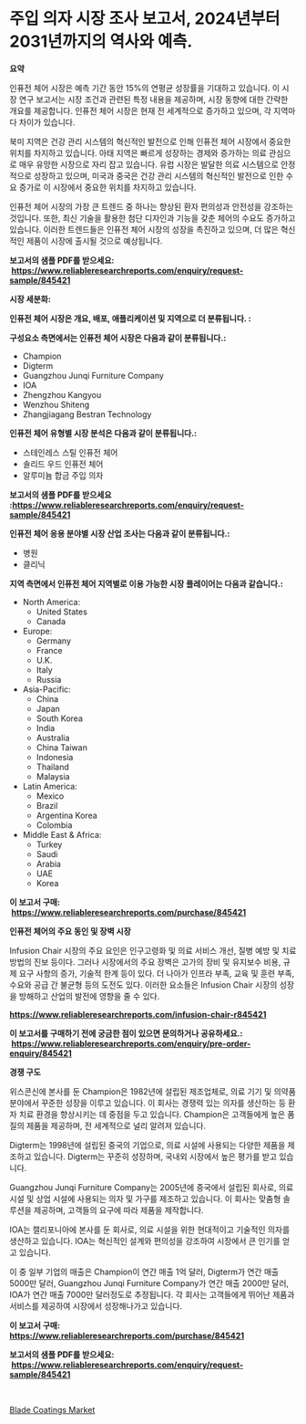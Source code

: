 <p><h1>주입 의자 시장 조사 보고서, 2024년부터 2031년까지의 역사와 예측.</h1></p><p><strong>요약</strong></p>
<p><p>인퓨전 체어 시장은 예측 기간 동안 15%의 연평균 성장률을 기대하고 있습니다. 이 시장 연구 보고서는 시장 조건과 관련된 특정 내용을 제공하며, 시장 동향에 대한 간략한 개요를 제공합니다. 인퓨전 체어 시장은 현재 전 세계적으로 증가하고 있으며, 각 지역마다 차이가 있습니다.</p><p>북미 지역은 건강 관리 시스템의 혁신적인 발전으로 인해 인퓨전 체어 시장에서 중요한 위치를 차지하고 있습니다. 아태 지역은 빠르게 성장하는 경제와 증가하는 의료 관심으로 매우 유망한 시장으로 자리 잡고 있습니다. 유럽 시장은 발달한 의료 시스템으로 안정적으로 성장하고 있으며, 미국과 중국은 건강 관리 시스템의 혁신적인 발전으로 인한 수요 증가로 이 시장에서 중요한 위치를 차지하고 있습니다.</p><p>인퓨전 체어 시장의 가장 큰 트렌드 중 하나는 향상된 환자 편의성과 안전성을 강조하는 것입니다. 또한, 최신 기술을 활용한 첨단 디자인과 기능을 갖춘 체어의 수요도 증가하고 있습니다. 이러한 트렌드들은 인퓨전 체어 시장의 성장을 촉진하고 있으며, 더 많은 혁신적인 제품이 시장에 출시될 것으로 예상됩니다.</p></p>
<p><strong>보고서의 샘플 PDF를 받으세요: &nbsp;<a href="https://www.reliableresearchreports.com/enquiry/request-sample/845421">https://www.reliableresearchreports.com/enquiry/request-sample/845421</a></strong></p>
<p><strong>시장 세분화:</strong></p>
<p><strong> 인퓨전 체어 시장은 개요, 배포, 애플리케이션 및 지역으로 더 분류됩니다. :</strong></p>
<p><strong>구성요소 측면에서는 인퓨전 체어 시장은 다음과 같이 분류됩니다.:</strong></p>
<p><ul><li>Champion</li><li>Digterm</li><li>Guangzhou Junqi Furniture Company</li><li>IOA</li><li>Zhengzhou Kangyou</li><li>Wenzhou Shiteng</li><li>Zhangjiagang Bestran Technology</li></ul></p>
<p><strong> 인퓨전 체어 유형별 시장 분석은 다음과 같이 분류됩니다.:</strong></p>
<p><ul><li>스테인레스 스틸 인퓨전 체어</li><li>솔리드 우드 인퓨전 체어</li><li>알루미늄 합금 주입 의자</li></ul></p>
<p><strong>보고서의 샘플 PDF를 받으세요 :<a href="https://www.reliableresearchreports.com/enquiry/request-sample/845421">https://www.reliableresearchreports.com/enquiry/request-sample/845421</a></strong></p>
<p><strong> 인퓨전 체어 응용 분야별 시장 산업 조사는 다음과 같이 분류됩니다.:</strong></p>
<p><ul><li>병원</li><li>클리닉</li></ul></p>
<p><strong>지역 측면에서 인퓨전 체어 지역별로 이용 가능한 시장 플레이어는 다음과 같습니다.:</strong></p>
<p><ul>
    <li>
        North America:
        <ul>
            <li>United States</li>
            <li>Canada</li>
        </ul>
    </li>
    <li>
        Europe:
        <ul>
            <li>Germany</li>
            <li>France</li>
            <li>U.K.</li>
            <li>Italy</li>
            <li>Russia</li>
        </ul>
    </li>
    <li>
        Asia-Pacific:
        <ul>
            <li>China</li>
            <li>Japan</li>
            <li>South Korea</li>
            <li>India</li>
            <li>Australia</li>
            <li>China Taiwan</li>
            <li>Indonesia</li>
            <li>Thailand</li>
            <li>Malaysia</li>
        </ul>
    </li>
    <li>
        Latin America:
        <ul>
            <li>Mexico</li>
            <li>Brazil</li>
            <li>Argentina Korea</li>
            <li>Colombia</li>
        </ul>
    </li>
    <li>
        Middle East & Africa:
        <ul>
            <li>Turkey</li>
            <li>Saudi</li>
            <li>Arabia</li>
            <li>UAE</li>
            <li>Korea</li>
        </ul>
    </li>
    </ul></p>
<p><strong>이 보고서 구매: &nbsp;<a href="https://www.reliableresearchreports.com/purchase/845421">https://www.reliableresearchreports.com/purchase/845421</a></strong></p>
<p><strong>인퓨전 체어의 주요 동인 및 장벽 시장</strong></p>
<p><p>Infusion Chair 시장의 주요 요인은 인구고령화 및 의료 서비스 개선, 질병 예방 및 치료 방법의 진보 등이다. 그러나 시장에서의 주요 장벽은 고가의 장비 및 유지보수 비용, 규제 요구 사항의 증가, 기술적 한계 등이 있다. 더 나아가 인프라 부족, 교육 및 훈련 부족, 수요와 공급 간 불균형 등의 도전도 있다. 이러한 요소들은 Infusion Chair 시장의 성장을 방해하고 산업의 발전에 영향을 줄 수 있다.</p></p>
<p><strong><a href="https://www.reliableresearchreports.com/infusion-chair-r845421">https://www.reliableresearchreports.com/infusion-chair-r845421</a></strong></p>
<p><strong>이 보고서를 구매하기 전에 궁금한 점이 있으면 문의하거나 공유하세요.: &nbsp;<a href="https://www.reliableresearchreports.com/enquiry/pre-order-enquiry/845421">https://www.reliableresearchreports.com/enquiry/pre-order-enquiry/845421</a></strong></p>
<p><strong>경쟁 구도</strong></p>
<p><p>위스콘신에 본사를 둔 Champion은 1982년에 설립된 제조업체로, 의료 기기 및 의약품 분야에서 꾸준한 성장을 이루고 있습니다. 이 회사는 경쟁력 있는 의자를 생산하는 등 환자 치료 환경을 향상시키는 데 중점을 두고 있습니다. Champion은 고객들에게 높은 품질의 제품을 제공하며, 전 세계적으로 널리 알려져 있습니다.</p><p>Digterm는 1998년에 설립된 중국의 기업으로, 의료 시설에 사용되는 다양한 제품을 제조하고 있습니다. Digterm는 꾸준히 성장하며, 국내외 시장에서 높은 평가를 받고 있습니다.</p><p>Guangzhou Junqi Furniture Company는 2005년에 중국에서 설립된 회사로, 의료 시설 및 상업 시설에 사용되는 의자 및 가구를 제조하고 있습니다. 이 회사는 맞춤형 솔루션을 제공하며, 고객들의 요구에 따라 제품을 제작합니다.</p><p>IOA는 캘리포니아에 본사를 둔 회사로, 의료 시설을 위한 현대적이고 기술적인 의자를 생산하고 있습니다. IOA는 혁신적인 설계와 편의성을 강조하여 시장에서 큰 인기를 얻고 있습니다.</p><p>이 중 일부 기업의 매출은 Champion이 연간 매출 1억 달러, Digterm가 연간 매출 5000만 달러, Guangzhou Junqi Furniture Company가 연간 매출 2000만 달러, IOA가 연간 매출 7000만 달러정도로 추정됩니다. 각 회사는 고객들에게 뛰어난 제품과 서비스를 제공하여 시장에서 성장해나가고 있습니다.</p></p>
<p><strong>이 보고서 구매: &nbsp; <a href="https://www.reliableresearchreports.com/purchase/845421">https://www.reliableresearchreports.com/purchase/845421</a></strong></p>
<p><strong>보고서의 샘플 PDF를 받으세요: &nbsp;<a href="https://www.reliableresearchreports.com/enquiry/request-sample/845421">https://www.reliableresearchreports.com/enquiry/request-sample/845421</a></strong><strong></strong></p>
<p>&nbsp;</p>
<p><p><a href="https://fuschia-pecorino-a6d.notion.site/Blade-Coatings-Market-Research-Report-Reveals-The-Latest-Trends-And-Opportunities-of-this-Market-for-5f1dcfc3421e45ddbdc906fbc00282b8">Blade Coatings Market</a></p></p>